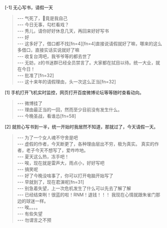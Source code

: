 
[-1] 无心写书，请假一天
>--- 气死了，🤡竟是我自己<br>
>--- 今日无事，勾栏看戏？<br>
>--- 秀儿，请你好好休息几天，再回来好好写书<br>
>--- 好<br>
>--- 这多好了，借口都不找[fn=4][fn=4]直接说请假就好了嘛，哪来的这么多借口，直接实话实说就好了嘛<br>
>--- 收复台湾吧，我爷爷等的都去世了<br>
>--- 无妨，z的书迷群已经全员禁言了。大家都在拭目以待。统一大业，就在今日！<br>
>--- 批准了[fn=32]<br>
>--- 这十来年的请假理由，头一次这么正当[fn=32]<br>

[1] 手机打开飞机实时监控，网页打开百度微博论坛等等随时查看动向。
>--- 微博挂了<br>
>--- 理由最正当的一回，然而至少目前没有发生什么。<br>
>--- 今晚圣战，看谁怂[fn=58]<br>

[2] 就担心写书到一半，统一开始时我居然不知道，那就过了，今天请假一天。
>--- 为了一个女人魂不守舍是吧<br>
>--- 虚假的作者，今天断更了，各种理由层出不穷，极为真实。
真实的作者，老子今天不想写了，爱咋咋地。<br>
>--- 夏天这么热，冻手吧！<br>
>--- 唉，现在就是雷声大，雨点小，好好写吧<br>
>--- 搞笑呢<br>
>--- 好了今晚没啥事了，你可以打开电脑开始写了<br>
>--- 早就到了，现在君演呢[fn=31]<br>
>--- 别急着失望，上一次危机发生了什么可以先去了解了解<br>
>--- 已经结束咧！很蓝的啦！RNM！退钱！！！
我现在心情就跟朱雀门那边的球迷一样。<br>
>--- 唉。。。。<br>
>--- 有些失望<br>
>--- 勿谓言之不预<br>
